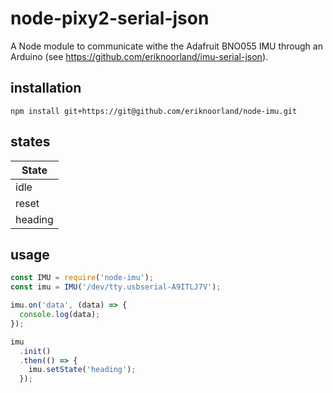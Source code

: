 # node-pixy2-serial-json
A Node module to communicate withe the Adafruit BNO055 IMU through an Arduino (see https://github.com/eriknoorland/imu-serial-json).

## installation
```
npm install git+https://git@github.com/eriknoorland/node-imu.git
```

## states
| State   |
|---------|
| idle    |
| reset   |
| heading |

## usage
```javascript
const IMU = require('node-imu');
const imu = IMU('/dev/tty.usbserial-A9ITLJ7V');

imu.on('data', (data) => {
  console.log(data);
});

imu
  .init()
  .then(() => {
    imu.setState('heading');
  });
```
